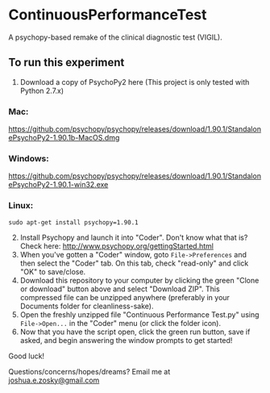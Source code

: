 # ContinuousPerformanceTest
A psychopy-based remake of the clinical diagnostic test (VIGIL).

## To run this experiment
1. Download a copy of PsychoPy2 here (This project is only tested with Python 2.7.x)
### Mac:
https://github.com/psychopy/psychopy/releases/download/1.90.1/StandalonePsychoPy2-1.90.1b-MacOS.dmg
### Windows:
https://github.com/psychopy/psychopy/releases/download/1.90.1/StandalonePsychoPy2-1.90.1-win32.exe
### Linux:
```shell
sudo apt-get install psychopy=1.90.1
```
2. Install Psychopy and launch it into "Coder". Don't know what that is? Check here: http://www.psychopy.org/gettingStarted.html
3. When you've gotten a "Coder" window, goto `File->Preferences` and then select the "Coder" tab. On this tab, check "read-only" and click "OK" to save/close.
4. Download this repository to your computer by clicking the green "Clone or download" button above and select "Download ZIP". This compressed file can be unzipped anywhere (preferably in your Documents folder for cleanliness-sake).
5. Open the freshly unzipped file "Continuous Performance Test.py" using `File->Open...` in the "Coder" menu (or click the folder icon).
6. Now that you have the script open, click the green run button, save if asked, and begin answering the window prompts to get started!

Good luck!

Questions/concerns/hopes/dreams? Email me at joshua.e.zosky@gmail.com
